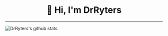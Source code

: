 **<h1 align="center">👋 Hi, I'm DrRyters</h1>**
<hr>

![DrRyters's github stats](https://github-readme-stats.vercel.app/api?username=drryters&theme=tokyonight&show_icons=true)
